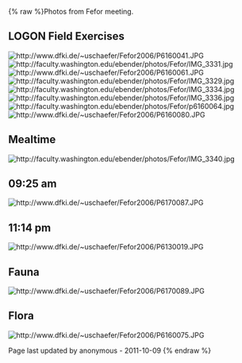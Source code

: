 {% raw %}Photos from Fefor meeting.

## LOGON Field Exercises

<img src="http://www.dfki.de/~uschaefer/Fefor2006/P6160041.JPG" title="http://www.dfki.de/~uschaefer/Fefor2006/P6160041.JPG" class="external_image" alt="http://www.dfki.de/~uschaefer/Fefor2006/P6160041.JPG" />


<img src="http://faculty.washington.edu/ebender/photos/Fefor/IMG_3331.jpg" title="http://faculty.washington.edu/ebender/photos/Fefor/IMG_3331.jpg" class="external_image" alt="http://faculty.washington.edu/ebender/photos/Fefor/IMG_3331.jpg" />


<img src="http://www.dfki.de/~uschaefer/Fefor2006/P6160061.JPG" title="http://www.dfki.de/~uschaefer/Fefor2006/P6160061.JPG" class="external_image" alt="http://www.dfki.de/~uschaefer/Fefor2006/P6160061.JPG" />


<img src="http://faculty.washington.edu/ebender/photos/Fefor/IMG_3329.jpg" title="http://faculty.washington.edu/ebender/photos/Fefor/IMG_3329.jpg" class="external_image" alt="http://faculty.washington.edu/ebender/photos/Fefor/IMG_3329.jpg" />


<img src="http://faculty.washington.edu/ebender/photos/Fefor/IMG_3334.jpg" title="http://faculty.washington.edu/ebender/photos/Fefor/IMG_3334.jpg" class="external_image" alt="http://faculty.washington.edu/ebender/photos/Fefor/IMG_3334.jpg" />


<img src="http://faculty.washington.edu/ebender/photos/Fefor/IMG_3336.jpg" title="http://faculty.washington.edu/ebender/photos/Fefor/IMG_3336.jpg" class="external_image" alt="http://faculty.washington.edu/ebender/photos/Fefor/IMG_3336.jpg" />


<img src="http://faculty.washington.edu/ebender/photos/Fefor/p6160064.jpg" title="http://faculty.washington.edu/ebender/photos/Fefor/p6160064.jpg" class="external_image" alt="http://faculty.washington.edu/ebender/photos/Fefor/p6160064.jpg" />


<img src="http://www.dfki.de/~uschaefer/Fefor2006/P6160080.JPG" title="http://www.dfki.de/~uschaefer/Fefor2006/P6160080.JPG" class="external_image" alt="http://www.dfki.de/~uschaefer/Fefor2006/P6160080.JPG" />


## Mealtime

<img src="http://faculty.washington.edu/ebender/photos/Fefor/IMG_3340.jpg" title="http://faculty.washington.edu/ebender/photos/Fefor/IMG_3340.jpg" class="external_image" alt="http://faculty.washington.edu/ebender/photos/Fefor/IMG_3340.jpg" />


## 09:25 am

<img src="http://www.dfki.de/~uschaefer/Fefor2006/P6170087.JPG" title="http://www.dfki.de/~uschaefer/Fefor2006/P6170087.JPG" class="external_image" alt="http://www.dfki.de/~uschaefer/Fefor2006/P6170087.JPG" />


## 11:14 pm

<img src="http://www.dfki.de/~uschaefer/Fefor2006/P6130019.JPG" title="http://www.dfki.de/~uschaefer/Fefor2006/P6130019.JPG" class="external_image" alt="http://www.dfki.de/~uschaefer/Fefor2006/P6130019.JPG" />


## Fauna

<img src="http://www.dfki.de/~uschaefer/Fefor2006/P6170089.JPG" title="http://www.dfki.de/~uschaefer/Fefor2006/P6170089.JPG" class="external_image" alt="http://www.dfki.de/~uschaefer/Fefor2006/P6170089.JPG" />


## Flora

<img src="http://www.dfki.de/~uschaefer/Fefor2006/P6160075.JPG" title="http://www.dfki.de/~uschaefer/Fefor2006/P6160075.JPG" class="external_image" alt="http://www.dfki.de/~uschaefer/Fefor2006/P6160075.JPG" />


Page last updated by anonymous - 2011-10-09
{% endraw %}